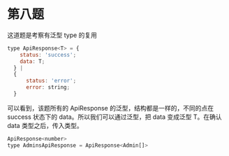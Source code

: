 # 第八题

这道题是考察有泛型 type 的复用

```javascript
type ApiResponse<T> = {
    status: 'success';
    data: T;
  } |
  {
      status: 'error';
      error: string;
  }

```

可以看到，该题所有的 ApiResponse 的泛型，结构都是一样的，不同的点在 success 状态下的 data。所以我们可以通过泛型，把 data 变成泛型 T。在确认 data 类型之后，传入类型。

``` javascript
ApiResponse<number>
type AdminsApiResponse = ApiResponse<Admin[]>
```
